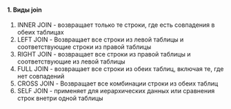 #### 1. Виды join
1. INNER JOIN - возвращает только те строки, где есть совпадения в обеих таблицах
2. LEFT JOIN  - Возвращает все строки из левой таблицы и соответствующие строки из правой таблицы
3. RIGHT JOIN - возвращает все строки из правой таблицы и соответствующие из левой таблицы
4. FULL JOIN - возвращает все строки из обеих таблиц, включая те, где нет совпадений
5. CROSS JOIN - Возвращает все комбинации строки из обеих таблиц
6. SELF JOIN - применяет для иерархических данных или сравнения строк внетри одной таблицы